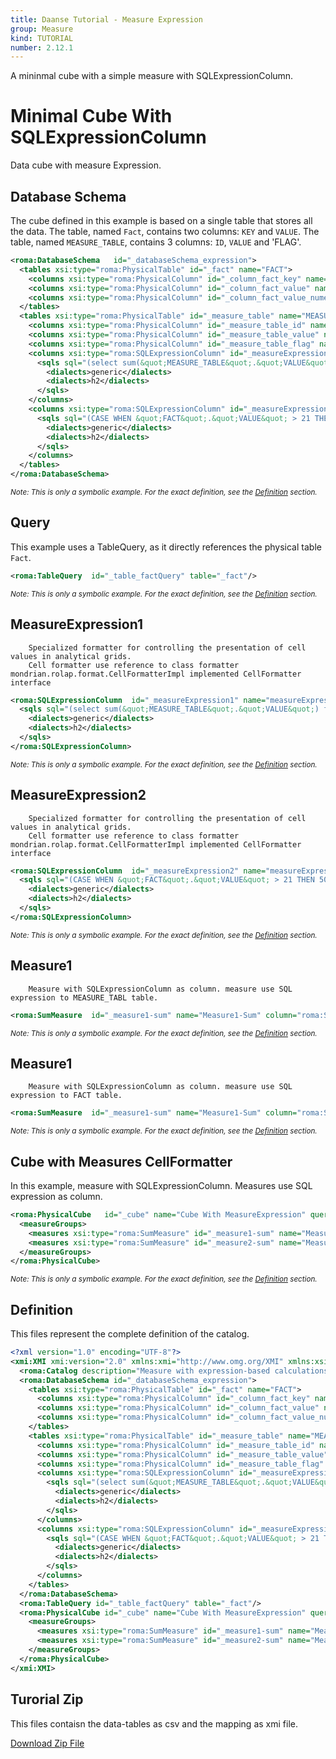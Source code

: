 ```yaml
---
title: Daanse Tutorial - Measure Expression
group: Measure
kind: TUTORIAL
number: 2.12.1
---
```

A mininmal cube with a simple measure with SQLExpressionColumn.


# Minimal Cube With SQLExpressionColumn

Data cube with measure Expression.


## Database Schema

The cube defined in this example is based on a single table that stores all the data.
The table, named `Fact`, contains two columns: `KEY` and `VALUE`.
The table, named `MEASURE_TABLE`, contains 3 columns: `ID`, `VALUE` and 'FLAG'.


```xml
<roma:DatabaseSchema   id="_databaseSchema_expression">
  <tables xsi:type="roma:PhysicalTable" id="_fact" name="FACT">
    <columns xsi:type="roma:PhysicalColumn" id="_column_fact_key" name="KEY"/>
    <columns xsi:type="roma:PhysicalColumn" id="_column_fact_value" name="VALUE" type="Integer"/>
    <columns xsi:type="roma:PhysicalColumn" id="_column_fact_value_numeric" name="VALUE_NUMERIC" type="Numeric"/>
  </tables>
  <tables xsi:type="roma:PhysicalTable" id="_measure_table" name="MEASURE_TABLE">
    <columns xsi:type="roma:PhysicalColumn" id="_measure_table_id" name="ID" type="Integer"/>
    <columns xsi:type="roma:PhysicalColumn" id="_measure_table_value" name="VALUE" type="Integer"/>
    <columns xsi:type="roma:PhysicalColumn" id="_measure_table_flag" name="FLAG" type="Integer"/>
    <columns xsi:type="roma:SQLExpressionColumn" id="_measureExpression1" name="measureExpression1">
      <sqls sql="(select sum(&quot;MEASURE_TABLE&quot;.&quot;VALUE&quot;) from &quot;MEASURE_TABLE&quot; where &quot;MEASURE_TABLE&quot;.&quot;FLAG&quot; = 1)">
        <dialects>generic</dialects>
        <dialects>h2</dialects>
      </sqls>
    </columns>
    <columns xsi:type="roma:SQLExpressionColumn" id="_measureExpression2" name="measureExpression2">
      <sqls sql="(CASE WHEN &quot;FACT&quot;.&quot;VALUE&quot; > 21 THEN 50 ELSE &quot;FACT&quot;.&quot;VALUE&quot; END)">
        <dialects>generic</dialects>
        <dialects>h2</dialects>
      </sqls>
    </columns>
  </tables>
</roma:DatabaseSchema>

```
*<small>Note: This is only a symbolic example. For the exact definition, see the [Definition](#definition) section.</small>*
## Query

This example uses a TableQuery, as it directly references the physical table `Fact`.


```xml
<roma:TableQuery  id="_table_factQuery" table="_fact"/>

```
*<small>Note: This is only a symbolic example. For the exact definition, see the [Definition](#definition) section.</small>*
## MeasureExpression1

        Specialized formatter for controlling the presentation of cell values in analytical grids.
        Cell formatter use reference to class formatter mondrian.rolap.format.CellFormatterImpl implemented CellFormatter interface


```xml
<roma:SQLExpressionColumn  id="_measureExpression1" name="measureExpression1">
  <sqls sql="(select sum(&quot;MEASURE_TABLE&quot;.&quot;VALUE&quot;) from &quot;MEASURE_TABLE&quot; where &quot;MEASURE_TABLE&quot;.&quot;FLAG&quot; = 1)">
    <dialects>generic</dialects>
    <dialects>h2</dialects>
  </sqls>
</roma:SQLExpressionColumn>

```
*<small>Note: This is only a symbolic example. For the exact definition, see the [Definition](#definition) section.</small>*
## MeasureExpression2

        Specialized formatter for controlling the presentation of cell values in analytical grids.
        Cell formatter use reference to class formatter mondrian.rolap.format.CellFormatterImpl implemented CellFormatter interface


```xml
<roma:SQLExpressionColumn  id="_measureExpression2" name="measureExpression2">
  <sqls sql="(CASE WHEN &quot;FACT&quot;.&quot;VALUE&quot; > 21 THEN 50 ELSE &quot;FACT&quot;.&quot;VALUE&quot; END)">
    <dialects>generic</dialects>
    <dialects>h2</dialects>
  </sqls>
</roma:SQLExpressionColumn>

```
*<small>Note: This is only a symbolic example. For the exact definition, see the [Definition](#definition) section.</small>*
## Measure1

        Measure with SQLExpressionColumn as column. measure use SQL expression to MEASURE_TABL table.


```xml
<roma:SumMeasure  id="_measure1-sum" name="Measure1-Sum" column="roma:SQLExpressionColumn _measureExpression1"/>

```
*<small>Note: This is only a symbolic example. For the exact definition, see the [Definition](#definition) section.</small>*
## Measure1

        Measure with SQLExpressionColumn as column. measure use SQL expression to FACT table.


```xml
<roma:SumMeasure  id="_measure1-sum" name="Measure1-Sum" column="roma:SQLExpressionColumn _measureExpression1"/>

```
*<small>Note: This is only a symbolic example. For the exact definition, see the [Definition](#definition) section.</small>*
## Cube with Measures CellFormatter

In this example, measure with SQLExpressionColumn. Measures use SQL expression as column.


```xml
<roma:PhysicalCube   id="_cube" name="Cube With MeasureExpression" query="_table_factQuery">
  <measureGroups>
    <measures xsi:type="roma:SumMeasure" id="_measure1-sum" name="Measure1-Sum" column="roma:SQLExpressionColumn _measureExpression1"/>
    <measures xsi:type="roma:SumMeasure" id="_measure2-sum" name="Measure2-Sum" column="roma:SQLExpressionColumn _measureExpression2"/>
  </measureGroups>
</roma:PhysicalCube>

```
*<small>Note: This is only a symbolic example. For the exact definition, see the [Definition](#definition) section.</small>*

## Definition

This files represent the complete definition of the catalog.

```xml
<?xml version="1.0" encoding="UTF-8"?>
<xmi:XMI xmi:version="2.0" xmlns:xmi="http://www.omg.org/XMI" xmlns:xsi="http://www.w3.org/2001/XMLSchema-instance" xmlns:roma="https://www.daanse.org/spec/org.eclipse.daanse.rolap.mapping">
  <roma:Catalog description="Measure with expression-based calculations" name="Daanse Tutorial - Measure Expression" cubes="_cube" dbschemas="_databaseSchema_expression"/>
  <roma:DatabaseSchema id="_databaseSchema_expression">
    <tables xsi:type="roma:PhysicalTable" id="_fact" name="FACT">
      <columns xsi:type="roma:PhysicalColumn" id="_column_fact_key" name="KEY"/>
      <columns xsi:type="roma:PhysicalColumn" id="_column_fact_value" name="VALUE" type="Integer"/>
      <columns xsi:type="roma:PhysicalColumn" id="_column_fact_value_numeric" name="VALUE_NUMERIC" type="Numeric"/>
    </tables>
    <tables xsi:type="roma:PhysicalTable" id="_measure_table" name="MEASURE_TABLE">
      <columns xsi:type="roma:PhysicalColumn" id="_measure_table_id" name="ID" type="Integer"/>
      <columns xsi:type="roma:PhysicalColumn" id="_measure_table_value" name="VALUE" type="Integer"/>
      <columns xsi:type="roma:PhysicalColumn" id="_measure_table_flag" name="FLAG" type="Integer"/>
      <columns xsi:type="roma:SQLExpressionColumn" id="_measureExpression1" name="measureExpression1">
        <sqls sql="(select sum(&quot;MEASURE_TABLE&quot;.&quot;VALUE&quot;) from &quot;MEASURE_TABLE&quot; where &quot;MEASURE_TABLE&quot;.&quot;FLAG&quot; = 1)">
          <dialects>generic</dialects>
          <dialects>h2</dialects>
        </sqls>
      </columns>
      <columns xsi:type="roma:SQLExpressionColumn" id="_measureExpression2" name="measureExpression2">
        <sqls sql="(CASE WHEN &quot;FACT&quot;.&quot;VALUE&quot; > 21 THEN 50 ELSE &quot;FACT&quot;.&quot;VALUE&quot; END)">
          <dialects>generic</dialects>
          <dialects>h2</dialects>
        </sqls>
      </columns>
    </tables>
  </roma:DatabaseSchema>
  <roma:TableQuery id="_table_factQuery" table="_fact"/>
  <roma:PhysicalCube id="_cube" name="Cube With MeasureExpression" query="_table_factQuery">
    <measureGroups>
      <measures xsi:type="roma:SumMeasure" id="_measure1-sum" name="Measure1-Sum" column="_measureExpression1"/>
      <measures xsi:type="roma:SumMeasure" id="_measure2-sum" name="Measure2-Sum" column="_measureExpression2"/>
    </measureGroups>
  </roma:PhysicalCube>
</xmi:XMI>

```



## Turorial Zip
This files contaisn the data-tables as csv and the mapping as xmi file.

<a href="./zip/tutorial.measure.expression.zip" download>Download Zip File</a>
